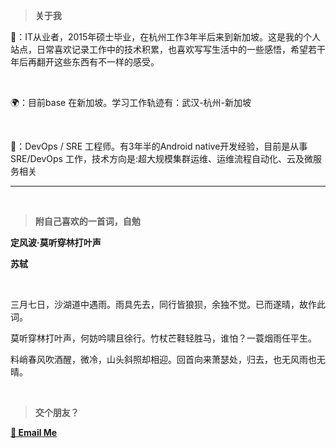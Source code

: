 > **关于我**

 🧍：IT从业者，2015年硕士毕业，在杭州工作3年半后来到新加坡。这是我的个人站点，日常喜欢记录工作中的技术积累，也喜欢写写生活中的一些感悟，希望若干年后再翻开这些东西有不一样的感受。  

<br>

🌍：目前base 在新加坡。学习工作轨迹有：武汉-杭州-新加坡

<br>

👷：DevOps / SRE 工程师。有3年半的Android native开发经验，目前是从事SRE/DevOps 工作，技术方向是:超大规模集群运维、运维流程自动化、云及微服务相关

------



<br>



> **附自己喜欢的一首词，自勉**

**定风波·莫听穿林打叶声**

**苏轼**

<br>

三月七日，沙湖道中遇雨。雨具先去，同行皆狼狈，余独不觉。已而遂晴，故作此词。

莫听穿林打叶声，何妨吟啸且徐行。竹杖芒鞋轻胜马，谁怕？一蓑烟雨任平生。

料峭春风吹酒醒，微冷，山头斜照却相迎。回首向来萧瑟处，归去，也无风雨也无晴。

<br>

> **交个朋友？**

[**📨 Email Me**](mailto:ylsccnu@hotmail.com)



